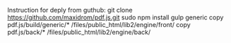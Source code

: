 Instruction for deply from guthub:
git clone https://github.com/maxidrom/pdf.js.git
sudo npm install
gulp generic
copy pdf.js/build/generic/* /files/public_html/lib2/engine/front/
copy pdf.js/back/* /files/public_html/lib2/engine/back/
